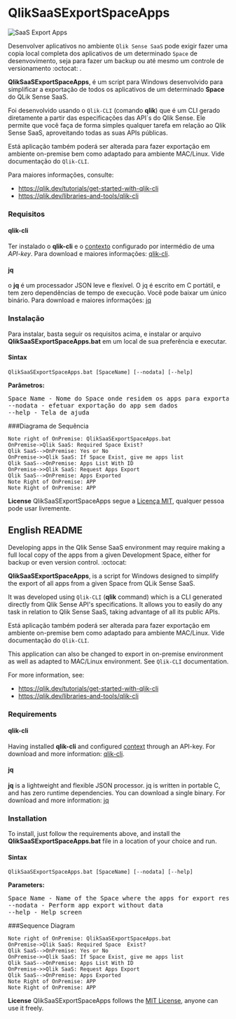 # QlikSaaSExportSpaceApps

![SaaS Export Apps](https://www.infrascale.com/wp-content/uploads/blog-img-SaaS-1200x628-1.jpg "SaaS Export Apps")

Desenvolver aplicativos no ambiente `Qlik Sense SaaS`  pode exigir fazer uma copia local completa dos aplicativos de um determinado `Space` de desenvovimento, seja para fazer um backup ou até mesmo um controle de versionamento :octocat: . 

**QlikSaaSExportSpaceApps**, é um script para Windows desenvolvido para simplificar a exportação de todos os aplicativos de um determinado **Space** do QLik Sense SaaS. 

Foi desenvolvido usando o `Qlik-CLI`  (comando **qlik**) que é um CLI gerado diretamente a partir das especificações das API´s do Qlik Sense. Ele permite que você faça de forma simples qualquer tarefa em relação ao Qlik Sense SaaS, aproveitando todas as suas APIs públicas.

Está aplicação também poderá ser alterada para fazer exportação em ambiente on-premise bem como adaptado para ambiente MAC/Linux. Vide documentação do `Qlik-CLI`.

Para maiores informações, consulte:
 * https://qlik.dev/tutorials/get-started-with-qlik-cli
 * https://qlik.dev/libraries-and-tools/qlik-cli

### Requisitos

#### qlik-cli
Ter instalado o **qlik-cli** e o [contexto](https://qlik.dev/libraries-and-tools/qlik-cli#get-started "contexto") configurado por intermédio de uma *API-key*. Para download e maiores informações: [qlik-cli](https://github.com/qlik-oss/qlik-cli/releases "qlik-cli").

#### jq
o **jq** é um processador JSON leve e flexível. O jq é escrito em C portátil, e tem zero dependências de tempo de execução. Você pode baixar um único binário. Para download e maiores informações: [jq](https://stedolan.github.io/jq/download/ "jq")

### Instalação
Para instalar, basta seguir os requisitos acima, e instalar or arquivo **QlikSaaSExportSpaceApps.bat** em um local de sua preferência e executar.

#### Sintax
`QlikSaaSExportSpaceApps.bat [SpaceName] [--nodata] [--help]`

**Parâmetros:**
<pre>
Space Name - Nome do Space onde residem os apps para exportação. Não informado usará o default do script
--nodata - efetuar exportação do app sem dados
--help - Tela de ajuda
</pre>

###Diagrama de Sequência
                    
```sequence
Note right of OnPremise: QlikSaaSExportSpaceApps.bat 
OnPremise->Qlik SaaS: Required Space Exist?
Qlik SaaS-->OnPremise: Yes or No 
OnPremise->>Qlik SaaS: If Space Exist, give me apps list
Qlik SaaS-->OnPremise: Apps List With ID
OnPremise->>Qlik SaaS: Request Apps Export
Qlik SaaS-->OnPremise: Apps Exported
Note Right of OnPremise: APP 
Note Right of OnPremise: APP
```

**License**
QlikSaaSExportSpaceApps segue a [Licença MIT](https://github.com/jptneumann/QlikSaaSExportSpaceApps/blob/master/LICENSE "Licença MIT"), qualquer pessoa pode usar livremente.

## English README

Developing apps in the Qlik Sense SaaS environment may require making a full local copy of the apps from a given Development Space, either for backup or even version control. :octocat:

**QlikSaaSExportSpaceApps**, is a script for Windows designed to simplify the export of all apps from a given Space from QLik Sense SaaS. 

It was developed using `Qlik-CLI` (**qlik** command) which is a CLI generated directly from Qlik Sense API's specifications. It allows you to easily do any task in relation to Qlik Sense SaaS, taking advantage of all its public APIs.

Está aplicação também poderá ser alterada para fazer exportação em ambiente on-premise bem como adaptado para ambiente MAC/Linux. Vide documentação do `Qlik-CLI`.

This application can also be changed to export in on-premise environment as well as adapted to MAC/Linux environment. See `Qlik-CLI` documentation.

For more information, see:
 * https://qlik.dev/tutorials/get-started-with-qlik-cli
 * https://qlik.dev/libraries-and-tools/qlik-cli

### Requirements

#### qlik-cli
Having installed **qlik-cli** and configured [context](https://qlik.dev/libraries-and-tools/qlik-cli#get-started "context") through an API-key. For download and more information: [qlik-cli](https://github.com/qlik-oss/qlik-cli/releases "qlik-cli").

#### jq
**jq** is a lightweight and flexible JSON processor. jq is written in portable C, and has zero runtime dependencies. You can download a single binary. For download and more information: [jq](https://stedolan.github.io/jq/download/ "jq")

### Installation
To install, just follow the requirements above, and install the **QlikSaaSExportSpaceApps.bat** file in a location of your choice and run.

#### Sintax
`QlikSaaSExportSpaceApps.bat [SpaceName] [--nodata] [--help]`

**Parameters:**
<pre>
Space Name - Name of the Space where the apps for export reside. Not informed will use script default
--nodata - Perform app export without data
--help - Help screen
</pre>

###Sequence Diagram
                    
```seq
Note right of OnPremise: QlikSaaSExportSpaceApps.bat 
OnPremise->Qlik SaaS: Required Space  Exist?
Qlik SaaS-->OnPremise: Yes or No 
OnPremise->>Qlik SaaS: If Space Exist, give me apps list
Qlik SaaS-->OnPremise: Apps List With ID
OnPremise->>Qlik SaaS: Request Apps Export
Qlik SaaS-->OnPremise: Apps Exported
Note Right of OnPremise: APP 
Note Right of OnPremise: APP
```


**License**
QlikSaaSExportSpaceApps follows the [MIT License](https://github.com/jptneumann/QlikSaaSExportSpaceApps/blob/master/LICENSE "MIT License"), anyone can use it freely.
